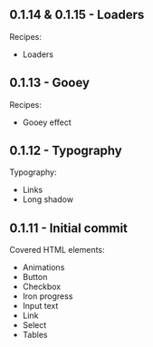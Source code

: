 ## 0.1.14 & 0.1.15 - Loaders
Recipes:
* Loaders

## 0.1.13 - Gooey
Recipes:
* Gooey effect

## 0.1.12 - Typography
Typography:
* Links
* Long shadow

## 0.1.11 - Initial commit
Covered HTML elements:
* Animations
* Button
* Checkbox
* Iron progress
* Input text
* Link
* Select
* Tables
